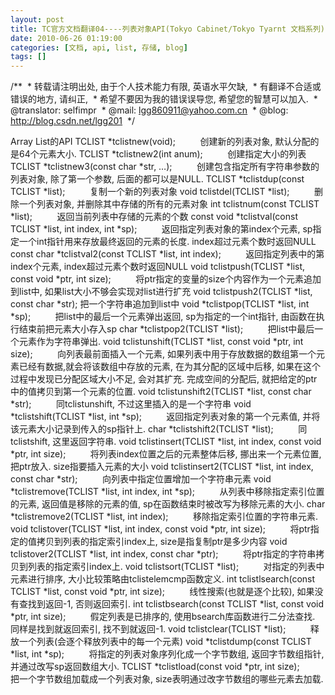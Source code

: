 ```yaml
---
layout: post
title: TC官方文档翻译04----列表对象API(Tokyo Cabinet/Tokyo Tyarnt 文档系列)
date: 2010-06-26 01:19:00
categories: [文档, api, list, 存储, blog]
tags: []
---
```

/**
 * 转载请注明出处, 由于个人技术能力有限, 英语水平欠缺,
 * 有翻译不合适或错误的地方, 请纠正,
 * 希望不要因为我的错误误导您, 希望您的智慧可以加入.
 * @translator: selfimpr
 * @mail: lgg860911@yahoo.com.cn
 * @blog: http://blog.csdn.net/lgg201
 */
 

Array List的API
TCLIST *tclistnew(void);
         创建新的列表对象, 默认分配的是64个元素大小.
TCLIST *tclistnew2(int anum);
         创建指定大小的列表
TCLIST *tclistnew3(const char *str, …);
         创建包含指定所有字符串参数的列表对象, 除了第一个参数, 后面的都可以是NULL.
TCLIST *tclistdup(const TCLIST *list);
         复制一个新的列表对象
void tclistdel(TCLIST *list);
         删除一个列表对象, 并删除其中存储的所有的元素对象
int tclistnum(const TCLIST *list);
         返回当前列表中存储的元素的个数
const void *tclistval(const TCLIST *list, int
index, int *sp);
         返回指定列表对象的第index个元素, sp指定一个int指针用来存放最终返回的元素的长度. index超过元素个数时返回NULL
const char *tclistval2(const TCLIST *list,
int index);
         返回指定列表中的第index个元素, index超过元素个数时返回NULL
void tclistpush(TCLIST *list, const void
*ptr, int size);
         将ptr指定的变量的size个内容作为一个元素追加到list中, 如果list大小不够会实现对list进行扩充
void tclistpush2(TCLIST *list, const char
*str);
把一个字符串追加到list中
void *tclistpop(TCLIST *list, int *sp);
         把list中的最后一个元素弹出返回, sp为指定的一个int指针, 由函数在执行结束前把元素大小存入sp
char *tclistpop2(TCLIST *list);
         把list中最后一个元素作为字符串弹出.
void tclistunshift(TCLIST *list, const void
*ptr, int size);
         向列表最前面插入一个元素, 如果列表中用于存放数据的数组第一个元素已经有数据,就会将该数组中存放的元素, 在为其分配的区域中后移, 如果在这个过程中发现已分配区域大小不足, 会对其扩充. 完成空间的分配后, 就把给定的ptr中的值拷贝到第一个元素的位置.
void tclistunshift2(TCLIST *list, const
char *str);
         同tclistunshift, 不过这里插入的是一个字符串
void *tclistshift(TCLIST *list, int *sp);
         返回指定列表对象的第一个元素值, 并将该元素大小记录到传入的sp指针上.
char *tclistshift2(TCLIST *list);
         同tclistshift, 这里返回字符串.
void tclistinsert(TCLIST *list, int index,
const void *ptr, int size);
         将列表index位置之后的元素整体后移, 挪出来一个元素位置, 把ptr放入. size指要插入元素的大小
void tclistinsert2(TCLIST *list, int index,
const char *str);
         向列表中指定位置增加一个字符串元素
void *tclistremove(TCLIST *list, int index,
int *sp);
         从列表中移除指定索引位置的元素, 返回值是移除的元素的值, sp在函数结束时被改写为移除元素的大小.
char *tclistremove2(TCLIST *list, int
index);
         移除指定索引位置的字符串元素.
void tclistover(TCLIST *list, int index,
const void *ptr, int size);
         将ptr指定的值拷贝到列表的指定索引index上, size是指复制ptr是多少内容
void tclistover2(TCLIST *list, int index,
const char *ptr);
         将ptr指定的字符串拷贝到列表的指定索引index上.
void tclistsort(TCLIST *list);
         对指定的列表中元素进行排序, 大小比较策略由tclistelemcmp函数定义. 
int tclistlsearch(const TCLIST *list, const
void *ptr, int size);
         线性搜索(也就是逐个比较), 如果没有查找到返回-1, 否则返回索引.
int tclistbsearch(const TCLIST *list, const
void *ptr, int size);
         假定列表是已排序的, 使用bsearch库函数进行二分法查找. 同样是找到就返回索引, 找不到就返回-1.
void tclistclear(TCLIST *list);
         释放一个列表(会逐个释放列表中的每一个元素)
void *tclistdump(const TCLIST *list, int
*sp);
         将指定的列表对象序列化成一个字节数组, 返回字节数组指针, 并通过改写sp返回数组大小.
TCLIST *tclistload(const void *ptr, int
size);
         把一个字节数组加载成一个列表对象, size表明通过改字节数组的哪些元素去加载.
 
